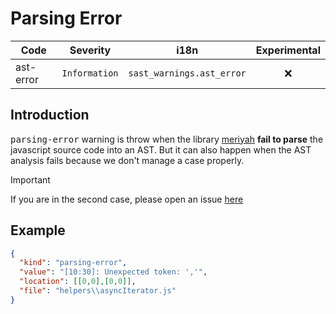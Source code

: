 # Parsing Error

| Code | Severity | i18n | Experimental |
| --- | --- | --- | :-: |
| ast-error | `Information` | `sast_warnings.ast_error` | ❌ | 

## Introduction

<kbd>parsing-error</kbd> warning is throw when the library [meriyah](https://github.com/meriyah/meriyah) **fail to parse** the javascript source code into an AST. But it can also happen when the AST analysis fails because we don't manage a case properly.

> [!IMPORTANT]
> If you are in the second case, please open an issue [here](https://github.com/NodeSecure/js-x-ray/issues)

## Example

```json
{
  "kind": "parsing-error",
  "value": "[10:30]: Unexpected token: ','",
  "location": [[0,0],[0,0]],
  "file": "helpers\\asyncIterator.js"
}
```

